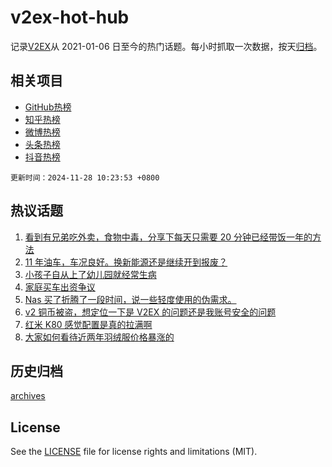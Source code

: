 # v2ex-hot-hub

 记录[V2EX](https://www.v2ex.com/)从 2021-01-06 日至今的热门话题。每小时抓取一次数据，按天[归档](archives)。
 
 ## 相关项目

- [GitHub热榜](https://github.com/lonnyzhang423/github-hot-hub)
- [知乎热榜](https://github.com/lonnyzhang423/zhihu-hot-hub)
- [微博热榜](https://github.com/lonnyzhang423/weibo-hot-hub)
- [头条热榜](https://github.com/lonnyzhang423/toutiao-hot-hub)
- [抖音热榜](https://github.com/lonnyzhang423/douyin-hot-hub)


 `更新时间：2024-11-28 10:23:53 +0800`

## 热议话题

1. [看到有兄弟吃外卖，食物中毒，分享下每天只需要 20 分钟已经带饭一年的方法](https://www.v2ex.com/t/1093010)
1. [11 年油车，车况良好。换新能源还是继续开到报废？](https://www.v2ex.com/t/1093038)
1. [小孩子自从上了幼儿园就经常生病](https://www.v2ex.com/t/1093094)
1. [家庭买车出资争议](https://www.v2ex.com/t/1093274)
1. [Nas 买了折腾了一段时间，说一些轻度使用的伪需求。](https://www.v2ex.com/t/1093072)
1. [v2 铜币被盗，想定位一下是 V2EX 的问题还是我账号安全的问题](https://www.v2ex.com/t/1093002)
1. [红米 K80 感觉配置是真的拉满啊](https://www.v2ex.com/t/1093228)
1. [大家如何看待近两年羽绒服价格暴涨的](https://www.v2ex.com/t/1093261)

## 历史归档

[archives](archives)

## License

See the [LICENSE](LICENSE) file for license rights and limitations (MIT).

